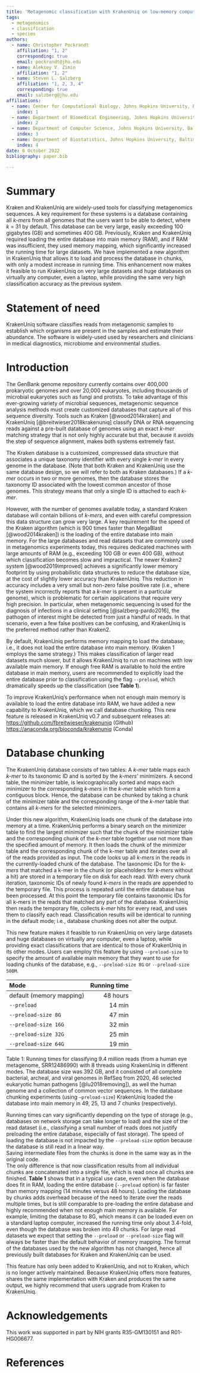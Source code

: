 ```yaml
---
title: 'Metagenomic classification with KrakenUniq on low-memory computers'
tags:
  - metagenomics
  - classification
  - species
authors:
  - name: Christopher Pockrandt
    affiliation: "1, 2"
    corresponding: true
    email: pockrandt@jhu.edu
  - name: Aleksey V. Zimin
    affiliation: "1, 2"
  - name: Steven L. Salzberg
    affiliation: "1, 2, 3, 4"
    corresponding: true
    email: salzberg@jhu.edu
affiliations:
  - name: Center for Computational Biology, Johns Hopkins University, Baltimore, MD 21218, USA
    index: 1
  - name: Department of Biomedical Engineering, Johns Hopkins University, Baltimore, MD 21218, USA
    index: 2
  - name: Department of Computer Science, Johns Hopkins University, Baltimore, MD 21218, USA
    index: 3
  - name: Department of Biostatistics, Johns Hopkins University, Baltimore, MD 21218, USA
    index: 4
date: 6 October 2022
bibliography: paper.bib

---
```


# Summary

Kraken and KrakenUniq are widely-used tools for classifying metagenomics sequences. A key
requirement for these systems is a database containing all *k-mers* from all genomes that the
users want to be able to detect, where *k* = 31 by default. This database can be very large,
easily exceeding 100 gigabytes (GB) and sometimes 400 GB. Previously, Kraken and KrakenUniq
required loading the entire database into main memory (RAM), and if RAM was insufficient, they
used memory mapping, which significantly increased the running time for large datasets. We have
implemented a new algorithm in KrakenUniq that allows it to load and process the database in
chunks, with only a modest increase in running time. This enhancement now makes it feasible
to run KrakenUniq on very large datasets and huge databases on virtually any computer, even a
laptop, while providing the same very high classification accuracy as the previous system.

# Statement of need

KrakenUniq software classifies reads from metagenomic samples to establish which 
organisms are present in the samples and estimate their abundance. The software is widely-used used
by researchers and clinicians in medical diagnostics, microbiome and environmental studies.

# Introduction

The GenBank genome repository currently contains over 400,000 prokaryotic genomes and over
20,000 eukaryotes, including thousands of microbial eukaryotes such as fungi and protists. To take
advantage of this ever-growing variety of microbial sequences, metagenomic sequence analysis methods must create customized databases that capture all of this sequence diversity. Tools such as
Kraken [@wood2014kraken] and KrakenUniq [@breitwieser2018krakenuniq] classify DNA or RNA sequencing reads against a pre-built
database of genomes using an exact *k-mer* matching strategy that is not only highly accurate but that,
because it avoids the step of sequence alignment, makes both systems extremely fast.

The Kraken database is a customized, compressed data structure that associates a unique taxonomy
identifier with every single *k-mer* in every genome in the database. (Note that both Kraken and
KrakenUniq use the same database design, so we will refer to both as Kraken databases.) If a *k-mer*
occurs in two or more genomes, then the database stores the taxonomy ID associated with the lowest
common ancestor of those genomes. This strategy means that only a single ID is attached to each
*k-mer*.

However, with the number of genomes available today, a standard Kraken database will contain
billions of *k-mers*, and even with careful compression this data structure can grow very large. A key
requirement for the speed of the Kraken algorithm (which is 900 times faster than MegaBlast [@wood2014kraken])
is the loading of the entire database into main memory. For the large databases and read datasets that
are commonly used in metagenomics experiments today, this requires dedicated machines with large
amounts of RAM (e.g., exceeding 100 GB or even 400 GB), without which classification becomes slow
and impractical. The newer Kraken2 system [@wood2019improved] achieves a significantly lower memory footprint
by using probabilistic data structures to reduce the database size, at the cost of slightly lower accuracy
than KrakenUniq. This reduction in accuracy includes a very small but non-zero false positive rate
(i.e., where the system incorrectly reports that a *k-mer* is present in a particular genome), which is
problematic for certain applications that require very high precision. In particular, when metagenomic
sequencing is used for the diagnosis of infections in a clinical setting [@salzberg-pardo2016], the pathogen of interest
might be detected from just a handful of reads. In that scenario, even a few false positives can be
confusing, and KrakenUniq is the preferred method rather than Kraken2.

By default, KrakenUniq performs memory mapping to load the database; i.e., it does not load the
entire database into main memory. (Kraken 1 employs the same strategy.) This makes classification
of larger read datasets much slower, but it allows KrakenUniq to run on machines with low available
main memory. If enough free RAM is available to hold the entire database in main memory, users are
recommended to explicitly load the entire database prior to classification using the flag `--preload`,
which dramatically speeds up the classification (see **Table 1**).

To improve KrakenUniq’s performance when not enough main memory is available to load the
entire database into RAM, we have added a new capability to KrakenUniq, which we call database
chunking. This new feature is released in KrakenUniq v0.7 and subsequent releases at:<br>
https://github.com/fbreitwieser/krakenuniq (Github)<br>
https://anaconda.org/bioconda/krakenuniq (Conda)<br>

# Database chunking

The KrakenUniq database consists of two tables: A *k-mer* table maps each *k-mer* to its taxonomic ID and
is sorted by the *k-mers'* minimizers. A second table, the minimizer table, is lexicographically sorted and
maps each minimizer to the corresponding *k-mers* in the *k-mer* table which form a contiguous block.
Hence, the database can be chunked by taking a chunk of the minimizer table and the corresponding range
of the *k-mer* table that contains all *k-mers* for the selected minimizers. 

Under this new algorithm, KrakenUniq loads one chunk of the database into memory at a time. KrakenUniq performs
a binary search on the minimizer table to find the largest minimizer such that the chunk of the minimizer table and
the corresponding chunk of the *k-mer* table together use not more than the specified amount of memory. It then loads the chunk
of the minimizer table and the corresponding chunk of the k-mer table and iterates
over all of the reads provided as input.  The code looks up all *k-mers* in the reads in the currently-loaded chunk of the database.
The taxonomic IDs for the *k-mers* that matched a k-mer in the chunk (or placeholders for *k-mers* without a hit) are stored in a temporary file on disk for each read.
With every chunk iteration, taxonomic IDs of newly found *k-mers* in the reads are appended to the temporary file. This process is repeated until
the entire database has been processed. At this point the temporary file contains taxonomic IDs for all k-mers in the reads that matched any part of the database. KrakenUniq then reads the temporary file, collects *k-mer* hits for every read, and uses them to classify each read. Classification results will be identical to running in the default mode; i.e., database chunking does not alter the output.

This new feature makes it feasible to run KrakenUniq on very large datasets and huge databases on
virtually any computer, even a laptop, while providing exact classifications that are identical to those
of KrakenUniq in its other modes. Users can employ this feature by using `--preload-size` to specify
the amount of available main memory that they want to use for loading chunks of the database, e.g.,
`--preload-size 8G` or `--preload-size 500M`.

<div align="center">
  
| Mode | Running time |
| :---- | ----------: |
| default (memory mapping) | 48 hours |
| `--preload` | 14 min |
| `--preload-size 8G` |47 min|
| `--preload-size 16G` |32 min|
| `--preload-size 32G` |25 min|
| `--preload-size 64G` |19 min|
  
</div>
  
Table 1: Running times for classifying 9.4 million reads (from a human eye metagenome, SRR12486990)
with 8 threads using KrakenUniq in different modes. The database size was 392 GB, and it consisted
of all complete bacterial, archeal, and viral genomes in RefSeq from 2020, 46 selected eukaryotic
human pathogens [@lu2018removing]), as well the human genome and a collection of common vector sequences. In
the database chunking experiments (using `–preload-size`) KrakenUniq loaded the database into main
memory in 49, 25, 13 and 7 chunks (respectively).

Running times can vary significantly depending on the type of storage (e.g., databases
on network storage can take longer to load) and the size of the read dataset (i.e., classifying a small
number of reads does not justify preloading the entire database, especially of fast storage). The speed of loading 
the database is not impacted by the `--preload-size` option because the database is still read in a linear way.  
Saving intermediate files from the chunks is done in the same way as in the original code.  
The only difference is that now classification results from all individual chunks are concatenated into a single file, which is read once all chunks are finished. **Table 1** shows that in a typical use case, even when the database does fit in RAM, loading the entire database (`--preload` option) is far faster than memory mapping (14 minutes versus 48 hours). Loading the database by chunks adds overhead because of the need to
iterate over the reads multiple times, but is still comparable to pre-loading the entire database and
highly recommended when not enough main memory is available. For example, limiting the database
to 8G, which means it can be loaded even on a standard laptop computer, increased the running
time only about 3.4-fold, even though the database was broken into 49 chunks. For large read datasets we expect that setting the `--preload` or `--preload-size` flag will always be faster than the default behavior of memory mapping. The format of the
databases used by the new algorithm has not changed, hence all previously built databases for Kraken
and KrakenUniq can be used.

This feature has only been added to KrakenUniq, and not to Kraken, which is no longer actively
maintained. Because KrakenUniq offers more features, shares the same implementation with Kraken
and produces the same output, we highly recommend that users upgrade from Kraken to KrakenUniq.

# Acknowledgements

This work was supported in part by NIH grants R35-GM130151 and R01-HG006677.

# References
